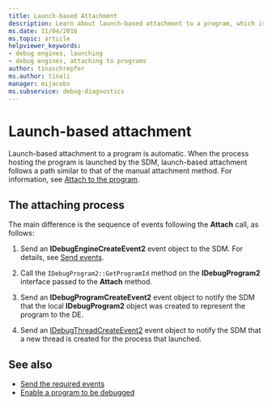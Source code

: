 ```yaml
---
title: Launch-based Attachment
description: Learn about launch-based attachment to a program, which is automatic and follows a path like that of the manual attachment.
ms.date: 11/04/2016
ms.topic: article
helpviewer_keywords:
- debug engines, launching
- debug engines, attaching to programs
author: tinaschrepfer
ms.author: tinali
manager: mijacobs
ms.subservice: debug-diagnostics
---
```

# Launch-based attachment

Launch-based attachment to a program is automatic. When the process hosting the program is launched by the SDM, launch-based attachment follows a path similar to that of the manual attachment method. For information, see [Attach to the program](../../extensibility/debugger/attaching-to-the-program.md).

## The attaching process
 The main difference is the sequence of events following the **Attach** call, as follows:

1. Send an **IDebugEngineCreateEvent2** event object to the SDM. For details, see [Send events](../../extensibility/debugger/sending-events.md).

2. Call the `IDebugProgram2::GetProgramId` method on the **IDebugProgram2** interface passed to the **Attach** method.

3. Send an **IDebugProgramCreateEvent2** event object to notify the SDM that the local **IDebugProgram2** object was created to represent the program to the DE.

4. Send an [IDebugThreadCreateEvent2](../../extensibility/debugger/reference/idebugthreadcreateevent2.md) event object to notify the SDM that a new thread is created for the process that launched.

## See also
- [Send the required events](../../extensibility/debugger/sending-the-required-events.md)
- [Enable a program to be debugged](../../extensibility/debugger/enabling-a-program-to-be-debugged.md)

